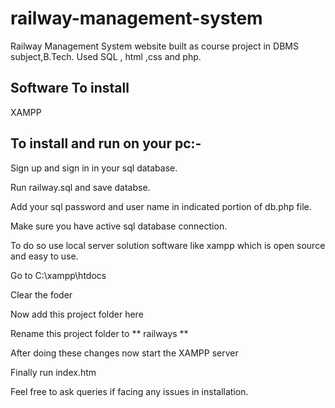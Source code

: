 # railway-management-system

Railway Management System website built as course project in DBMS subject,B.Tech. Used SQL , html ,css and php.

## Software To install

XAMPP

## To install and run on your pc:-

Sign up and sign in in your sql database.

Run railway.sql and save databse. 

Add your sql password and user name in indicated portion of db.php file.

Make sure you have active sql database connection.

To do so use local server solution software like xampp which is open source and easy to use. 

Go to C:\xampp\htdocs

Clear the foder 

Now add this project folder here

Rename this project folder to ** railways **

After doing these changes now start the XAMPP server

Finally run index.htm 

Feel free to ask queries if facing any issues in installation. 
